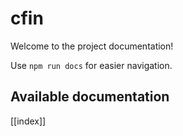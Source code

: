 # cfin

Welcome to the project documentation!

Use `npm run docs` for easier navigation.

## Available documentation

[[index]]
